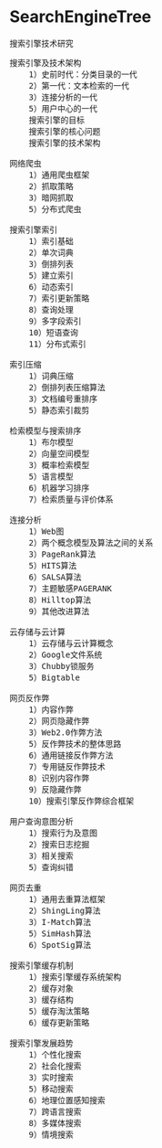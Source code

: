 # SearchEngineTree
搜索引擎技术研究

<pre>
搜索引擎及技术架构
    1）史前时代：分类目录的一代
	2）第一代：文本检索的一代
	3）连接分析的一代
	5）用户中心的一代
	搜索引擎的目标
	搜索引擎的核心问题
	搜索引擎的技术架构
	
网络爬虫
    1）通用爬虫框架
	2）抓取策略
	3）暗网抓取
	5）分布式爬虫
	
搜索引擎索引
    1）索引基础
	2）单次词典
	3）倒排列表
	5）建立索引
	6）动态索引
	7）索引更新策略
	8）查询处理
	9）多字段索引
	10）短语查询
	11）分布式索引

索引压缩
    1）词典压缩
    2）倒排列表压缩算法
    3）文档编号重排序
    5）静态索引裁剪	

检索模型与搜索排序
    1）布尔模型
	2）向量空间模型
	3）概率检索模型
	5）语言模型
	6）机器学习排序
	7）检索质量与评价体系

连接分析
    1）Web图
	2）两个概念模型及算法之间的关系
	3）PageRank算法
	5）HITS算法
	6）SALSA算法
	7）主题敏感PAGERANK
	8）Hilltop算法
	9）其他改进算法

云存储与云计算
    1）云存储与云计算概念
	2）Google文件系统
	3）Chubby锁服务
	5）Bigtable

网页反作弊
    1）内容作弊
	2）网页隐藏作弊
	3）Web2.0作弊方法
	5）反作弊技术的整体思路
	6）通用链接反作弊方法
	7）专用链反作弊技术
	8）识别内容作弊
	9）反隐藏作弊
	10）搜索引擎反作弊综合框架

用户查询意图分析
    1）搜索行为及意图
	2）搜索日志挖掘
	3）相关搜索
	5）查询纠错

网页去重
    1）通用去重算法框架
	2）ShingLing算法
	3）I-Match算法
	5）SimHash算法
	6）SpotSig算法

搜索引擎缓存机制
    1）搜索引擎缓存系统架构
	2）缓存对象
	3）缓存结构
	5）缓存淘汰策略
	6）缓存更新策略

搜索引擎发展趋势
    1）个性化搜索
	2）社会化搜索
	3）实时搜索
	5）移动搜索
	6）地理位置感知搜索
	7）跨语言搜索
	8）多媒体搜索
	9）情境搜索
</pre>